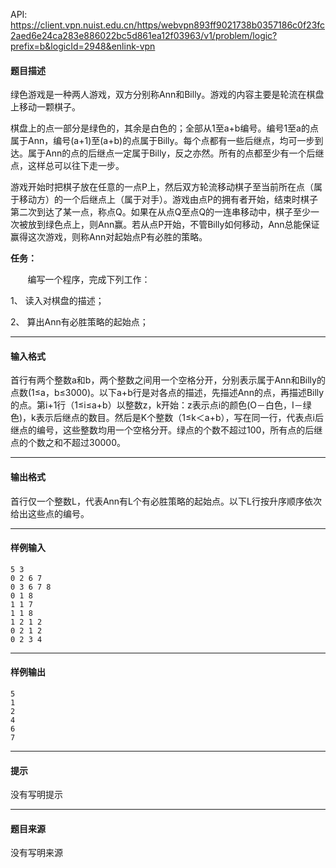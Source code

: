 API: https://client.vpn.nuist.edu.cn/https/webvpn893ff9021738b0357186c0f23fc2aed6e24ca283e886022bc5d861ea12f03963/v1/problem/logic?prefix=b&logicId=2948&enlink-vpn

#### 题目描述

绿色游戏是一种两人游戏，双方分别称Ann和Billy。游戏的内容主要是轮流在棋盘上移动一颗棋子。

棋盘上的点一部分是绿色的，其余是白色的；全部从1至a+b编号。编号1至a的点属于Ann，编号(a+1)至(a+b)的点属于Billy。每个点都有一些后继点，均可一步到达。属于Ann的点的后继点一定属于Billy，反之亦然。所有的点都至少有一个后继点，这样总可以往下走一步。

游戏开始时把棋子放在任意的一点P上，然后双方轮流移动棋子至当前所在点（属于移动方）的一个后继点上（属于对手）。游戏由点P的拥有者开始，结束时棋子第二次到达了某一点，称点Q。如果在从点Q至点Q的一连串移动中，棋子至少一次被放到绿色点上，则Ann赢。若从点P开始，不管Billy如何移动，Ann总能保证赢得这次游戏，则称Ann对起始点P有必胜的策略。

**任务：**

       编写一个程序，完成下列工作：

1、 读入对棋盘的描述；

2、 算出Ann有必胜策略的起始点；

---

#### 输入格式

首行有两个整数a和b，两个整数之间用一个空格分开，分别表示属于Ann和Billy的点数(1≤a，b≤3000)。以下a+b行是对各点的描述，先描述Ann的点，再描述Billy的点。第i+1行（1≤i≤a+b）以整数z，k开始：z表示点i的颜色(O－白色，I－绿色)，k表示后继点的数目。然后是K个整数（1≤k＜a+b），写在同一行，代表点i后继点的编号，这些整数均用一个空格分开。绿点的个数不超过100，所有点的后继点的个数之和不超过30000。

---

#### 输出格式

首行仅一个整数L，代表Ann有L个有必胜策略的起始点。以下L行按升序顺序依次给出这些点的编号。

---

#### 样例输入
```
5 3
0 2 6 7
0 3 6 7 8
0 1 8
1 1 7
1 1 8
1 2 1 2
0 2 1 2
0 2 3 4 

```

---

#### 样例输出
```
5
1
2
4
6
7
```

---

#### 提示

没有写明提示

---

#### 题目来源

没有写明来源